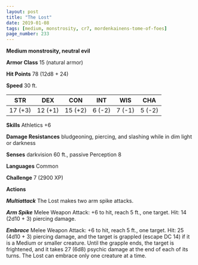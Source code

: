```yaml
---
layout: post
title: "The Lost"
date: 2019-01-08
tags: [medium, monstrosity, cr7, mordenkainens-tome-of-foes]
page_number: 233
---
```


**Medium monstrosity, neutral evil**

**Armor Class** 15 (natural armor)

**Hit Points** 78  (12d8 + 24)

**Speed** 30 ft.

|   STR   |   DEX   |   CON   |   INT   |   WIS   |   CHA   |
|:-------:|:-------:|:-------:|:-------:|:-------:|:-------:|
| 17 (+3) | 12 (+1) | 15 (+2) | 6 (-2) | 7 (-1) | 5 (-2) |

**Skills** Athletics +6

**Damage Resistances** bludgeoning, piercing, and slashing while in dim light or darkness

**Senses** darkvision 60 ft., passive Perception 8

**Languages** Common

**Challenge** 7 (2900 XP)

**Actions**

***Multiattack*** The Lost makes two arm spike attacks.

***Arm Spike*** Melee Weapon Attack: +6 to hit, reach 5 ft., one target. Hit: 14 (2d10 + 3) piercing damage.

***Embrace*** Melee Weapon Attack: +6 to hit, reach 5 ft., one target. Hit: 25 (4d10 + 3) piercing damage, and the target is grappled (escape DC 14) if it is a Medium or smaller creature. Until the grapple ends, the target is frightened, and it takes 27 (6d8) psychic damage at the end of each of its turns. The Lost can embrace only one creature at a time.